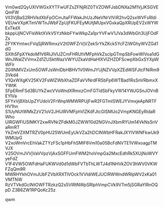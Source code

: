 Vm0wd2QyUXlVWGxXYTFwUFZsZFNjRlZ0TVZOWFJsbDNXa2M1VjJKSGVEQmFW
Vll3VjBaS2RHVkdXbFpOCmJtaFFWakJhUzJNeVNrVlViR2hvQ2sxWVFsRldi
VEUwVXpKTmVWTnJWbFZpUjFKUFEyMUtjMUpxVGxkaQpXRUpEV2xWYWExTkdX
bkppUjNCVFlsWktXVkV5YzNkbFYwWkpZa1prYVFwV1JVa3dWbGh3UjFOdFZs
ZFYKYmtwcFVqSjRWRmxzV2t0WFZrVjVZek5rYkZKck5YcFZiWGhyWVZGd1dG
SXlhSFpXYkdoM1V6RlJlVlJZCmFHRUtVMFphVkZsclpGTmpSbFowWlVoa1dG
WnJWalZVVmxZd1ZUSktWazVWYUZkaVdHaHlXVlZHZDFScwpXbGxSYXpWWFlr
ZG9NMVZxUm5OWFJsWnlDbHBHV1V0WmJYUjNZVVpXZEdWSFJtcFNiRm93Vkd4
V1QxWXgKV25KV2FsWlZWbXhaZDFaVVNrdFRSbFp6WTBad1RsSnVRbmxXYWtK
SFpERmFSd3BUYkZwcVVsWndXRmxzCmFGTldSbFkyVW14YWJGSnJOVnBEYlVa
SFYxVjBXbUpZYUdoV2FrWnpWMWRPUjFwR2FGTmlSWEJYVmxjeApNRTFHV1hn
S1UyNUtWMkZzV21oV2JHUlRVMFphVlZKdFJtcGlSMUo2VmpKNGEyRldaRWho
UlRGWFlUSlMKY2xwRVNrZFdkM0JZWW10d2NGVnJXbmRYUm14VkNsSnVaRmRT
YkZreVZXMTRZV0pHU25WUmEyUkVZa2hDClNWbHFRakJXYlVWNFkwUk9WMUpG
V2xoWmVrcEhVakZTYzFSc1pHbFhSMlF6Vm10a05BcFdNVTE1VWxoagpTMVJX
V25OVmJVVjVaVVpzVjAxSGFFUmFWM2hoVmpGa2MxcEdhRk5XUjNoWVYyeFdZ
V1F4VW5OWFdHaFUKWVd0d1dWbFVTbThLWTJ4d1NHVkZOV3hWV0VKWFZqQm9R
MWRHYkhOVmJUbFZVbXRXTlVOck1VVldiWEJUClRWWndWRlpWV2xKa01VMTNW
RzVTVkdGclNtOWFTRzkzQ2s5VlRtNWpSRlphVmpCVk9VTm5jSGRaYlRnOQpD
Z3B6ZW1RPQoKc25z

qwm